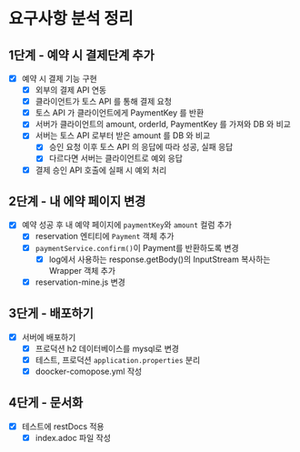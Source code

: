 # 요구사항 분석 정리

## 1단계 - 예약 시 결제단계 추가

- [x] 예약 시 결제 기능 구현
    - [x] 외부의 결제 API 연동
    - [x] 클라이언트가 토스 API 를 통해 결제 요청
    - [x] 토스 API 가 클라이언트에게 PaymentKey 를 반환
    - [x] 서버가 클라이언트의 amount, orderId, PaymentKey 를 가져와 DB 와 비교
    - [x] 서버는 토스 API 로부터 받은 amount 를 DB 와 비교
        - [x] 승인 요청 이후 토스 API 의 응답에 따라 성공, 실패 응답
        - [x] 다르다면 서버는 클라이언트로 예외 응답
    - [x] 결제 승인 API 호출에 실패 시 예외 처리

## 2단계 - 내 에약 페이지 변경

- [x] 예약 성공 후 내 예약 페이지에 `paymentKey`와 `amount` 컬럼 추가
    - [x] reservation 엔티티에 `Payment` 객체 추가
    - [x] `paymentService.confirm()`이 Payment를 반환하도록 변경
        - [x] log에서 사용하는 response.getBody()의 InputStream 복사하는 Wrapper 객체 추가
    - [x] reservation-mine.js 변경

## 3단게 - 배포하기

- [x] 서버에 배포하기
    - [x] 프로덕션 h2 데이터베이스를 mysql로 변경
    - [x] 테스트, 프로덕션 `application.properties` 분리
    - [x] doocker-comopose.yml 작성

## 4단게 - 문서화

- [x] 테스트에 restDocs 적용
    - [x] index.adoc 파일 작성
